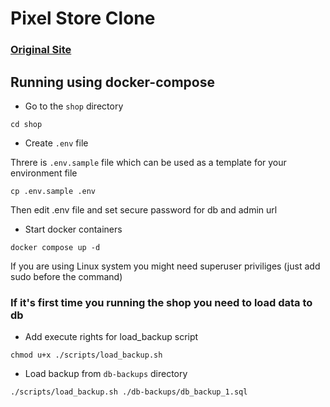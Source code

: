 # Pixel Store Clone

### [Original Site](https://pixel-shop.pl)

## Running using docker-compose

- Go to the ```shop``` directory
```
cd shop
```

- Create ```.env``` file 

Threre is ```.env.sample``` file which can be used as a template 
for your environment file 
```
cp .env.sample .env
```
Then edit .env file and set secure password for db and admin url

- Start docker containers

```
docker compose up -d
```
If you are using Linux system you might need superuser priviliges (just add sudo before the command)

### If it's first time you running the shop you need to load data to db
- Add execute rights for load_backup script
```
chmod u+x ./scripts/load_backup.sh
```
- Load backup from ```db-backups``` directory
```
./scripts/load_backup.sh ./db-backups/db_backup_1.sql
```
